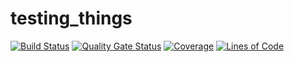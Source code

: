 # testing_things

[![Build Status](https://travis-ci.org/mihanloko/testing_things.svg?branch=master)](https://travis-ci.org/mihanloko/testing_things) 
[![Quality Gate Status](https://sonarcloud.io/api/project_badges/measure?project=mihanloko&metric=alert_status)](https://sonarcloud.io/dashboard?id=mihanloko)
[![Coverage](https://sonarcloud.io/api/project_badges/measure?project=mihanloko&metric=coverage)](https://sonarcloud.io/dashboard?id=mihanloko)
[![Lines of Code](https://sonarcloud.io/api/project_badges/measure?project=mihanloko&metric=ncloc)](https://sonarcloud.io/dashboard?id=mihanloko)
